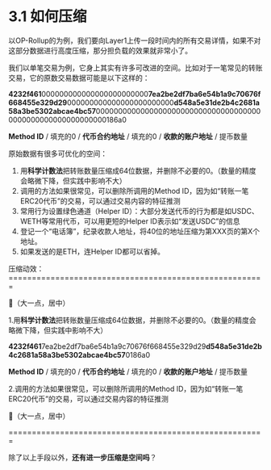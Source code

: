 # 3.1 如何压缩

以OP-Rollup的为例，我们要向Layer1上传一段时间内的所有交易详情，如果不对这部分数据进行高度压缩，那分担负载的效果就非常小了。

我们以单笔交易为例，它身上其实有许多可改进的空间。比如对于一笔常见的转账交易，它的原数交易数据可能是以下这样的：

**4232f461**000000000000000000000000**7ea2be2df7ba6e54b1a9c70676f668455e329d29**000000000000000000000000**d548a5e31de2b4c2681a58a3be5302abcae4bc57**00000000000000000000000000000000000000000000000000000000000186a0

**Method ID** / 填充的0 / **代币合约地址** / 填充的0 / **收款的账户地址** / 提币数量

原始数据有很多可优化的空间：

1. 用**科学计数法**把转账数量压缩成64位数据，并删除不必要的0。（数量的精度会略微下降，但实践中影响不大）
2. 调用的方法如果很常见，可以删除所调用的Method ID，因为如“转账一笔ERC20代币”的交易，可以通过交易内容的特征推测
3. 常用行为设置绿色通道（Helper ID）：大部分发送代币的行为都是如USDC、WETH等常用代币，可以用更短的Helper ID表示如“发送USDC”的信息
4. 登记一个“电话簿”，纪录收款人地址，将40位的地址压缩为第XXX页的第X个地址。
5. 如果发送的是ETH，连Helper ID都可以省掉。



压缩动效：\
\=======================================================

🔼（大一点，居中）

1.用**科学计数法**把转账数量压缩成64位数据，并删除不必要的0。（数量的精度会略微下降，但实践中影响不大）

**4232f461**7ea2be2df7ba6e54b1a9c70676f668455e329d29**d548a5e31de2b4c2681a58a3be5302abcae4bc57**0186a0

**Method ID** / 填充的0 / **代币合约地址** / 填充的0 / **收款的账户地址** / 提币数量

2.调用的方法如果很常见，可以删除所调用的Method ID，因为如“转账一笔ERC20代币”的交易，可以通过交易内容的特征推测

🔽（大一点，居中）

\=======================================================



除了以上手段以外，**还有进一步压缩是空间吗**？
